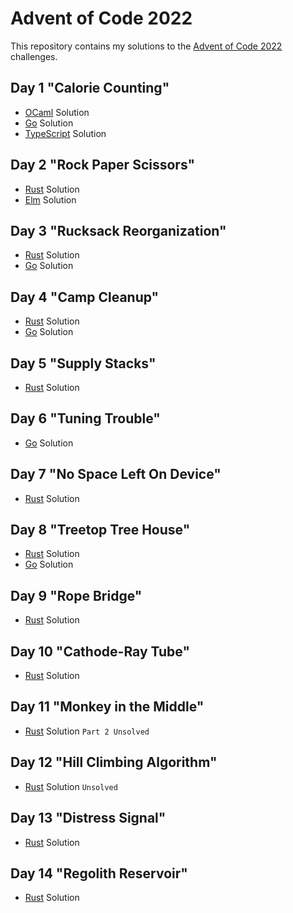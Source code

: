 # Advent of Code 2022

This repository contains my solutions to the [Advent of Code 2022](https://adventofcode.com/2022) challenges.

## Day 1 "Calorie Counting"

- [OCaml](./day1/day1_ocaml/bin/main.ml) Solution
- [Go](./day1/day1_go/main.go) Solution
- [TypeScript](./day1/day1_ts/main.ts) Solution

## Day 2 "Rock Paper Scissors"

- [Rust](./day2/day2_rust/src/main.rs) Solution
- [Elm](./day2/day2_elm/src/Main.elm) Solution

## Day 3 "Rucksack Reorganization"

- [Rust](./day3/day3_rust/src/main.rs) Solution
- [Go](./day3/day3_go/main.go) Solution

## Day 4 "Camp Cleanup"

- [Rust](./day4/day4_rust/src/main.rs) Solution
- [Go](./day4/day4_go/main.go) Solution

## Day 5 "Supply Stacks"

- [Rust](./day5/day5_rust/src/main.rs) Solution

## Day 6 "Tuning Trouble"

- [Go](./day6/day6_go/main.go) Solution

## Day 7 "No Space Left On Device"

- [Rust](./day7/day7_rust/src/main.rs) Solution

## Day 8 "Treetop Tree House"

- [Rust](./day8/day8_rust/src/main.rs) Solution
- [Go](./day8/day8_go/main.go) Solution

## Day 9 "Rope Bridge"

- [Rust](./day9/day9_rust/src/main.rs) Solution

## Day 10 "Cathode-Ray Tube"

- [Rust](./day10/day10_rust/src/main.rs) Solution

## Day 11 "Monkey in the Middle"

- [Rust](./day11/day11_rust/src/main.rs) Solution `Part 2 Unsolved`

## Day 12 "Hill Climbing Algorithm"

- [Rust](./day12/day12_rust/src/main.rs) Solution `Unsolved`

## Day 13 "Distress Signal"

- [Rust](./day13/day13_rust/src/main.rs) Solution

## Day 14 "Regolith Reservoir"

- [Rust](./day14/day14_rust/src/main.rs) Solution
